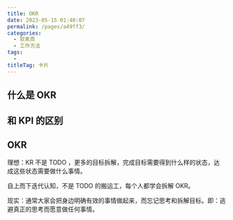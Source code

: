 ```yaml
---
title: OKR
date: 2023-05-15 01:40:07
permalink: /pages/a49ff3/
categories: 
  - 软素质
  - 工作方法
tags: 
  - 
titleTag: 卡片
---
```


## 什么是 OKR

## 和 KPI 的区别

## OKR 

理想：KR 不是 TODO ，更多的目标拆解，完成目标需要得到什么样的状态，达成这些状态需要做什么事情。

自上而下迭代认知，不是 TODO 的搬运工，每个人都学会拆解 OKR。

现实：通常大家会把身边明确有效的事情做起来，而忘记思考和拆解目标。即：逃避真正的思考而愿意做任何事情。